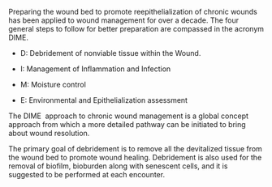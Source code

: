 Preparing the wound bed to promote reepithelialization of chronic wounds has been applied to wound management for over a decade. The four general steps to follow for better preparation are compassed in the acronym DIME.

- D: Debridement of nonviable tissue within the Wound.

- I: Management of Inflammation and Infection

- M: Moisture control

- E: Environmental and Epithelialization assessment

The DIME  approach to chronic wound management is a global concept approach from which a more detailed pathway can be initiated to bring about wound resolution.

The primary goal of debridement is to remove all the devitalized tissue from the wound bed to promote wound healing. Debridement is also used for the removal of biofilm, bioburden along with senescent cells, and it is suggested to be performed at each encounter.